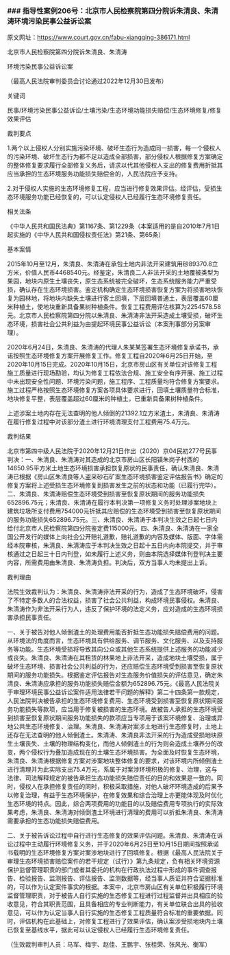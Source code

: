 ### ### 指导性案例206号：北京市人民检察院第四分院诉朱清良、朱清涛环境污染民事公益诉讼案

原文网址：https://www.court.gov.cn/fabu-xiangqing-386171.html

北京市人民检察院第四分院诉朱清良、朱清涛

环境污染民事公益诉讼案

（最高人民法院审判委员会讨论通过2022年12月30日发布）

关键词

民事/环境污染民事公益诉讼/土壤污染/生态环境功能损失赔偿/生态环境修复/修复效果评估

裁判要点

1.两个以上侵权人分别实施污染环境、破坏生态行为造成同一损害，每一个侵权人的污染环境、破坏生态行为都不足以造成全部损害，部分侵权人根据修复方案确定的整体修复要求履行全部修复义务后，请求以代其他侵权人支出的修复费用折抵其应当承担的生态环境服务功能损失赔偿金的，人民法院应予支持。

2.对于侵权人实施的生态环境修复工程，应当进行修复效果评估。经评估，受损生态环境服务功能已经恢复的，可以认定侵权人已经履行生态环境修复责任。

相关法条

《中华人民共和国民法典》第1167条、第1229条（本案适用的是自2010年7月1日起实施的《中华人民共和国侵权责任法》第21条、第65条）

基本案情

2015年10月至12月，朱清良、朱清涛在承包土地内非法开采建筑用砂89370.8立方米，价值人民币4468540元。经鉴定，朱清良二人非法开采的土地覆被类型为果园，地块内原生土壤丧失，原生态系统被完全破坏，生态系统服务能力严重受损，确认存在生态环境损害。鉴定机构确定生态环境损害恢复方案为将损害地块恢复为园林地，将地块内缺失土壤进行客土回填，下层回填普通土，表层覆盖60厘米种植土，使地块重新具备果树种植条件。恢复工程费用评估核算为2254578.58元。北京市人民检察院第四分院以朱清良、朱清涛非法开采造成土壤受损，破坏生态环境，损害社会公共利益为由提起环境民事公益诉讼（本案刑事部分另案审理）。

2020年6月24日，朱清良、朱清涛的代理人朱某某签署生态环境修复承诺书，承诺按照生态环境修复方案开展修复工作。修复工程自2020年6月25日开始，至2020年10月15日完成。2020年10月15日，北京市房山区有关单位对该修复工程施工质量进行现场勘验，均认为修复工程依法合规、施工安全有序开展、施工过程中未出现安全性问题、环境污染问题，施工程序、工程质量均符合修复方案要求。施工过程严格按照生态环境修复方案各项具体要求进行，回填土壤质量符合标准，地块修复平整，表层覆盖超过60厘米的种植土，已重新具备果树种植条件。

上述涉案土地内存在无法查明的他人倾倒的21392.1立方米渣土，朱清良、朱清涛在履行修复过程中对该部分渣土进行环境清理支付工程费用75.4万元。

裁判结果

北京市第四中级人民法院于2020年12月21日作出（2020）京04民初277号民事判决：一、朱清良、朱清涛对其造成的北京市房山区长阳镇朱岗子村西的14650.95平方米土地生态环境损害承担恢复原状的民事责任，确认朱清良、朱清涛已根据《房山区朱清良等人盗采砂石矿案生态环境损害鉴定评估报告书》确定的修复方案将上述受损生态环境修复到损害发生之前的状态和功能（已履行完毕）。二、朱清良、朱清涛赔偿生态环境受到损害至恢复原状期间的服务功能损失652896.75元；朱清良、朱清涛在履行本判决第一项修复义务时处理涉案地块上建筑垃圾所支付费用754000元折抵其应赔偿的生态环境受到损害至恢复原状期间的服务功能损失652896.75元。三、朱清良、朱清涛于本判决生效之日起七日内给付北京市人民检察院第四分院鉴定费115000元。四、朱清良、朱清涛在一家全国公开发行的媒体上向社会公开赔礼道歉，赔礼道歉的内容及媒体、版面、字体需经本院审核，朱清良、朱清涛应于本判决生效之日起十五日内向本院提交，并于审核通过之日起三十日内刊登，如未履行上述义务，则由本院选择媒体刊登判决主要内容，所需费用由朱清良、朱清涛负担。判决后，双方当事人均未提出上诉。

裁判理由

法院生效裁判认为：朱清良、朱清涛非法开采的行为，造成了生态环境破坏，侵害了不特定多数人的合法权益，损害了社会公共利益，构成环境民事侵权。朱清良、朱清涛作为非法开采行为人，违反了保护环境的法定义务，应对造成的生态环境损害承担民事责任。

一、关于被告对他人倾倒渣土的处理费用能否折抵生态功能损失赔偿费用的问题。从环境法的角度而言，生态环境具有供给服务、调节服务、文化服务、以及支持服务等功能。生态环境受损将导致其向公众或其他生态系统提供上述服务的功能减少或丧失。朱清良、朱清涛在其租赁的林果地上非法开采，造成地块土壤受损，属于破坏生态环境、损害社会公共利益的行为，还应赔偿生态环境受到损害至恢复原状期间的服务功能损失。根据鉴定评估报告对生态服务价值损失的评估意见，确定朱清良、朱清涛应承担的服务功能损失赔偿金额为652896.75元。《最高人民法院关于审理环境民事公益诉讼案件适用法律若干问题的解释》第二十四条第一款规定，人民法院判决被告承担的生态环境修复费用、生态环境受到损害至恢复原状期间服务功能损失等款项，应当用于修复被损害的生态环境。故被告人承担的生态环境受到损害至恢复原状期间服务功能损失的款项应当专项用于该案环境修复、治理或异地公共生态环境修复、治理。朱清良、朱清涛对案涉土地进行生态修复时，土地上还存在无法查明的他人倾倒渣土。朱清涛、朱清良非法开采的行为造成受损地块原生土壤丧失、土壤的物理结构变化，而他人倾倒渣土的行为则会造成土壤养分的改变，两个侵权行为叠加造成现在的土壤生态环境损害。为全面及时恢复生态环境，朱清良、朱清涛根据修复方案对涉案地块整体修复的要求，对该环境内所倾倒渣土进行清理并为此实际支出75.4万元，系属于对案涉环境积极的修复、治理，这与法律、司法解释规定的被告承担生态功能损失赔偿责任的目的和效果是一致的。同时，侵权人在承担修复责任的同时，积极采取措施，对他人破坏环境造成的后果予以修复治理，有益于生态环境保护，在修复效果和综合治理上亦更能体现及时优化生态环境的特点。因此，综合两项费用的功能目的以及赔偿费用专项执行的实际效果考虑，朱清良、朱清涛对倾倒渣土环境进行清理的费用可以折抵朱清良、朱清涛需要承担的生态功能损失赔偿费用。

二、关于被告诉讼过程中自行进行生态修复的效果评估问题。朱清良、朱清涛在诉讼过程中主动履行环境修复义务，并于2020年6月25日至10月15日期间按照承诺书载明的生态环境修复方案对案涉地块进行了回填修复。根据《最高人民法院关于审理生态环境损害赔偿案件的若干规定（试行）》第九条规定，负有相关环境资源保护监督管理职责的部门或者其委托的机构在行政执法过程中形成的事件调查报告、检验报告、监测报告、评估报告、监测数据等，经当事人质证并符合证据标准的，可以作为认定案件事实的根据。本案中，北京市房山区有关单位积极履行环境监督管理职责，对于被告人自行实施的生态修复工程进行过程监督并出具相应的验收意见，符合其职责范围，且具备相应的专业判断能力，有关单位联合出具的验收意见，可以作为认定当事人自行实施的生态修复工程质量符合标准的重要依据。同时，评估机构在此基础上，对修复工程进行了效果评估，确认案涉受损地块内土壤已恢复至基线水平，据此可以认定侵权人已经履行生态环境修复责任。

（生效裁判审判人员：马军、梅宇、赵佳、王鹏宇、张桂荣、张风光、衡军）
